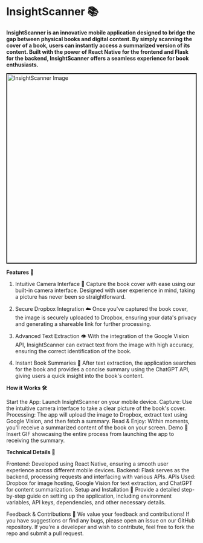 # InsightScanner 📚

**InsightScanner is an innovative mobile application designed to bridge the gap between physical books and digital content. By simply scanning the cover of a book, users can instantly access a summarized version of its content. Built with the power of React Native for the frontend and Flask for the backend, InsightScanner offers a seamless experience for book enthusiasts.**

<img src="https://github.com/PhuocOng/InsightScanner/assets/122703392/83943426-8874-40c1-a600-8e318cbea9d6" alt="InsightScanner Image" width="500" border="2px solid black">


**Features 🌟**
1. Intuitive Camera Interface 📸
Capture the book cover with ease using our built-in camera interface. Designed with user experience in mind, taking a picture has never been so straightforward.

2. Secure Dropbox Integration ☁️
Once you've captured the book cover, the image is securely uploaded to Dropbox, ensuring your data's privacy and generating a shareable link for further processing.

3. Advanced Text Extraction 👁️
With the integration of the Google Vision API, InsightScanner can extract text from the image with high accuracy, ensuring the correct identification of the book.

4. Instant Book Summaries 📖
After text extraction, the application searches for the book and provides a concise summary using the ChatGPT API, giving users a quick insight into the book's content.

**How it Works 🛠**

Start the App: Launch InsightScanner on your mobile device.
Capture: Use the intuitive camera interface to take a clear picture of the book's cover.
Processing: The app will upload the image to Dropbox, extract text using Google Vision, and then fetch a summary.
Read & Enjoy: Within moments, you'll receive a summarized content of the book on your screen.
Demo 🎥
Insert GIF showcasing the entire process from launching the app to receiving the summary.

**Technical Details 🔧**

Frontend: Developed using React Native, ensuring a smooth user experience across different mobile devices.
Backend: Flask serves as the backend, processing requests and interfacing with various APIs.
APIs Used: Dropbox for image hosting, Google Vision for text extraction, and ChatGPT for content summarization.
Setup and Installation 🚀
Provide a detailed step-by-step guide on setting up the application, including environment variables, API keys, dependencies, and other necessary details.

Feedback & Contributions 🤝
We value your feedback and contributions! If you have suggestions or find any bugs, please open an issue on our GitHub repository. If you're a developer and wish to contribute, feel free to fork the repo and submit a pull request.
